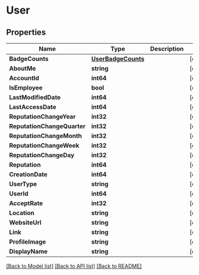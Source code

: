# User

## Properties

Name | Type | Description | Notes
------------ | ------------- | ------------- | -------------
**BadgeCounts** | [**UserBadgeCounts**](UserBadgeCounts.md) |  | [optional] 
**AboutMe** | **string** |  | [optional] 
**AccountId** | **int64** |  | [optional] 
**IsEmployee** | **bool** |  | [optional] 
**LastModifiedDate** | **int64** |  | [optional] 
**LastAccessDate** | **int64** |  | [optional] 
**ReputationChangeYear** | **int32** |  | [optional] 
**ReputationChangeQuarter** | **int32** |  | [optional] 
**ReputationChangeMonth** | **int32** |  | [optional] 
**ReputationChangeWeek** | **int32** |  | [optional] 
**ReputationChangeDay** | **int32** |  | [optional] 
**Reputation** | **int64** |  | [optional] 
**CreationDate** | **int64** |  | [optional] 
**UserType** | **string** |  | [optional] 
**UserId** | **int64** |  | [optional] 
**AcceptRate** | **int32** |  | [optional] 
**Location** | **string** |  | [optional] 
**WebsiteUrl** | **string** |  | [optional] 
**Link** | **string** |  | [optional] 
**ProfileImage** | **string** |  | [optional] 
**DisplayName** | **string** |  | [optional] 

[[Back to Model list]](../README.md#documentation-for-models) [[Back to API list]](../README.md#documentation-for-api-endpoints) [[Back to README]](../README.md)


